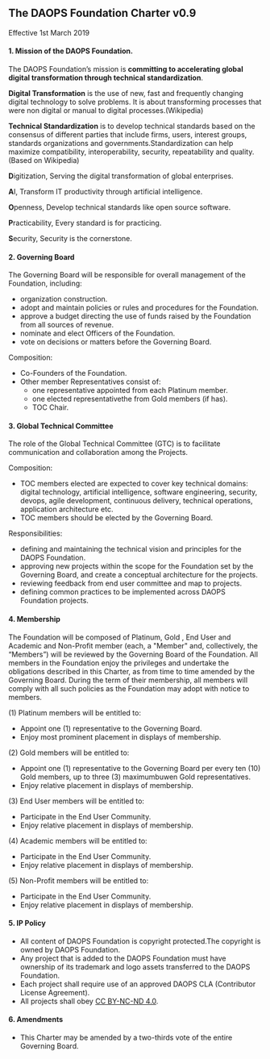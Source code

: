## The DAOPS Foundation Charter v0.9

Effective 1st March 2019

#### 1. Mission of the DAOPS Foundation.

The DAOPS Foundation’s mission is **committing to accelerating global digital transformation through technical standardization**.

**Digital Transformation**  is the use of new, fast and frequently changing digital technology to solve problems. It is about transforming processes that were non digital or manual to digital processes.(Wikipedia)

**Technical Standardization** is to develop technical standards based on the consensus of different parties that include firms, users, interest groups, standards organizations and governments.Standardization can help maximize compatibility, interoperability, security, repeatability and quality.(Based on Wikipedia)

**D**igitization, Serving the digital transformation of global enterprises.

**A**I, Transform IT productivity through artificial intelligence.

**O**penness, Develop technical standards like open source software.

**P**racticability, Every standard is for practicing.

**S**ecurity, Security is the cornerstone. 

#### 2. Governing Board

 The Governing Board will be responsible for overall management of the Foundation, including:

- organization construction.
- adopt and maintain policies or rules and procedures for the Foundation.
- approve a budget directing the use of funds raised by the Foundation from all sources of revenue.
- nominate and elect Officers of the Foundation.
- vote on  decisions or matters  before the Governing Board.

Composition:

- Co-Founders of the Foundation.
- Other member Representatives consist of:
  - one representative appointed from each Platinum member.
  - one elected representativethe from Gold members  (if has).
  - TOC Chair.

#### 3. Global Technical Committee 

The role of the Global Technical  Committee (GTC) is to facilitate communication and collaboration among the Projects. 

Composition:

- TOC members elected are expected to cover key technical domains: digital technology, artificial intelligence, software engineering, security, devops, agile development, continuous delivery, technical operations, application architecture etc.
- TOC members should be elected by the Governing Board.

Responsibilities:

- defining and maintaining the technical vision and principles for the DAOPS Foundation.
- approving new projects within the scope for the Foundation set by the Governing Board, and create a conceptual architecture for the projects.
- reviewing feedback from end user committee and map to projects.
- defining common practices to be implemented across DAOPS Foundation projects.

#### 4. Membership

The Foundation will be composed of Platinum, Gold , End User and Academic and Non-Profit member  (each, a "Member" and, collectively, the “Members”)  will be reviewed by the Governing Board of the Foundation. All members in the Foundation enjoy the privileges and undertake the obligations described in this Charter, as from time to time amended by the Governing Board. During the term of their membership, all members will comply with all such policies as the Foundation may adopt with notice to members.

(1) Platinum members will be entitled to:

- Appoint one (1) representative to the Governing Board.
- Enjoy most prominent placement in displays of membership.

(2) Gold members will be entitled to:

- Appoint one (1) representative to the  Governing Board per every ten (10) Gold members, up to three (3) maximumbuwen Gold representatives.
- Enjoy relative placement in displays of membership.

(3) End User members will be entitled to:

- Participate in the End User Community.
- Enjoy relative placement in displays of membership.

(4) Academic members will be entitled to:

- Participate in the End User Community.
- Enjoy relative placement in displays of membership.

(5) Non-Profit members will be entitled to:

- Participate in the End User Community.
- Enjoy relative placement in displays of membership.

#### 5. IP Policy

- All content of DAOPS Foundation is copyright protected.The copyright is owned by DAOPS Foundation.
- Any project that is added to the DAOPS Foundation must have ownership of its trademark and logo assets transferred to the DAOPS Foundation.
- Each project shall require use of an approved DAOPS CLA (Contributor License Agreement). 
- All projects shall obey [CC BY-NC-ND 4.0](https://creativecommons.org/licenses/by-nc-nd/4.0/).

#### 6. Amendments

- This Charter may be amended by a two-thirds vote of the entire Governing Board.